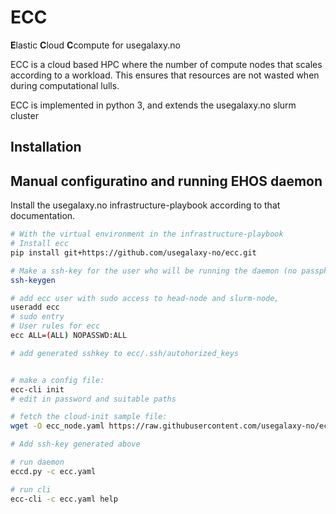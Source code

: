 # ECC
**E**lastic **C**loud **C**compute for usegalaxy.no

ECC is a cloud based HPC where the number of compute nodes that
scales according to a workload.  This ensures that resources are not
wasted when during computational lulls.

ECC is implemented in python 3, and extends the usegalaxy.no slurm cluster

## Installation

## Manual configuratino and running EHOS daemon

Install the usegalaxy.no infrastructure-playbook according to that documentation.

```bash
# With the virtual environment in the infrastructure-playbook
# Install ecc
pip install git+https://github.com/usegalaxy-no/ecc.git

# Make a ssh-key for the user who will be running the daemon (no passphrase)
ssh-keygen 

# add ecc user with sudo access to head-node and slurm-node, 
useradd ecc
# sudo entry
# User rules for ecc
ecc ALL=(ALL) NOPASSWD:ALL

# add generated sshkey to ecc/.ssh/autohorized_keys


# make a config file:
ecc-cli init
# edit in password and suitable paths

# fetch the cloud-init sample file:
wget -O ecc_node.yaml https://raw.githubusercontent.com/usegalaxy-no/ecc/master/ecc_node.yaml.sample 

# Add ssh-key generated above

# run daemon 
eccd.py -c ecc.yaml

# run cli
ecc-cli -c ecc.yaml help


```

